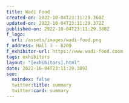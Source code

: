 ```yaml
---
title: Wadi Food
created-on: 2022-10-04T23:11:29.360Z
updated-on: 2022-10-04T23:11:29.372Z
published-on: 2022-10-04T23:11:29.380Z
f_logo:
  url: /assets/images/wadi-food.png
f_address: Hall 3 - B209
f_exhibitor-url: https://www.wadi-food.coom
tags: exhibitors
layout: "[exhibitors].html"
date: 2022-10-04T23:11:29.389Z
seo:
  noindex: false
  twitter:title: summary
  twitter:card: summary
---
```

